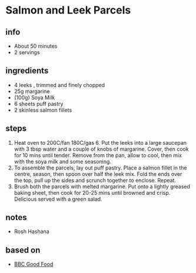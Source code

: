 # Salmon and Leek Parcels

## info  
* About 50 minutes  
* 2 servings  

## ingredients
- 4 leeks , trimmed and finely chopped
- 25g margarine
- (100g) Soya Milk
- 6 sheets puff pastry
- 2 skinless salmon fillets
## steps  
1. Heat oven to 200C/fan 180C/gas 6. Put the leeks into a large saucepan with 3 tbsp water and a couple of knobs of margarine. Cover, then cook for 10 mins until tender. Remove from the pan, allow to cool, then mix with the soya milk and some seasoning.
2. To assemble the parcels, lay out puff pastry. Place a salmon fillet in the centre, season, then spoon over half the leek mix. Fold the ends over the top, pull up the sides and scrunch together to enclose. Repeat.
3. Brush both the parcels with melted margarine. Put onto a lightly greased baking sheet, then cook for 20-25 mins until browned and crisp. Delicious served with a green salad.

## notes  
* Rosh Hashana

## based on  
* [BBC Good Food](https://www.bbcgoodfood.com/recipes/salmon-leek-parcels)

